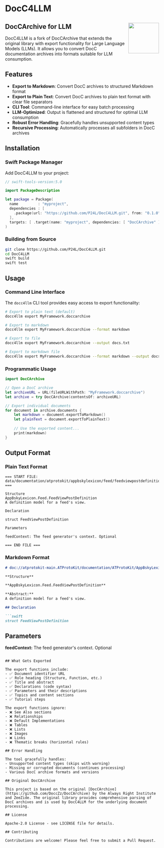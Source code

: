 # DocC4LLM

<h2>DocCArchive for LLM
  <img src="http://zeezide.com/img/docz/DocCArchive100.png"
           align="right" width="100" height="100" />
</h2>

DocC4LLM is a fork of DocCArchive that extends the original library with export functionality for Large Language Models (LLMs). It allows you to convert DocC documentation archives into formats suitable for LLM consumption.

## Features

- **Export to Markdown**: Convert DocC archives to structured Markdown format
- **Export to Plain Text**: Convert DocC archives to plain text format with clear file separators
- **CLI Tool**: Command-line interface for easy batch processing
- **LLM-Optimized**: Output is flattened and structured for optimal LLM consumption
- **Robust Error Handling**: Gracefully handles unsupported content types
- **Recursive Processing**: Automatically processes all subfolders in DocC archives

## Installation

### Swift Package Manager

Add DocC4LLM to your project:

```swift
// swift-tools-version:5.0

import PackageDescription

let package = Package(
  name         : "myproject",
  dependencies : [
    .package(url: "https://github.com/P24L/DocC4LLM.git", from: "0.1.0")
  ],
  targets: [ .target(name: "myproject", dependencies: [ "DocCArchive" ]) ]
)
```

### Building from Source

```bash
git clone https://github.com/P24L/DocC4LLM.git
cd DocC4LLM
swift build
swift test
```

## Usage

### Command Line Interface

The `docc4llm` CLI tool provides easy access to export functionality:

```bash
# Export to plain text (default)
docc4llm export MyFramework.doccarchive

# Export to markdown
docc4llm export MyFramework.doccarchive --format markdown

# Export to file
docc4llm export MyFramework.doccarchive --output docs.txt

# Export to markdown file
docc4llm export MyFramework.doccarchive --format markdown --output docs.md
```

### Programmatic Usage

```swift
import DocCArchive

// Open a DocC archive
let archiveURL = URL(fileURLWithPath: "MyFramework.doccarchive")
let archive = try DocCArchive(contentsOf: archiveURL)

// Export individual documents
for document in archive.documents {
    let markdown = document.exportToMarkdown()
    let plainText = document.exportToPlainText()
    
    // Use the exported content...
    print(markdown)
}
```

## Output Format

### Plain Text Format

```
=== START FILE: data/documentation/atprotokit/appbskylexicon/feed/feedviewpostdefinition.json ===

Structure
AppBskyLexicon.Feed.FeedViewPostDefinition
A definition model for a feed's view.

Declaration

struct FeedViewPostDefinition

Parameters

feedContext: The feed generator's context. Optional

=== END FILE ===
```

### Markdown Format

```markdown
# doc://atprotokit-main.ATProtoKit/documentation/ATProtoKit/AppBskyLexicon/Feed/FeedViewPostDefinition

**Structure**

**AppBskyLexicon.Feed.FeedViewPostDefinition**

**Abstract:**
A definition model for a feed's view.

## Declaration

```swift
struct FeedViewPostDefinition
```

## Parameters

**feedContext:** The feed generator's context. Optional
```

## What Gets Exported

The export functions include:
- ✅ Document identifier URL
- ✅ Role heading (Structure, Function, etc.)
- ✅ Title and abstract
- ✅ Declarations (code syntax)
- ✅ Parameters and their descriptions
- ✅ Topics and content sections
- ✅ Tutorial steps

The export functions ignore:
- ❌ See Also sections
- ❌ Relationships
- ❌ Default Implementations
- ❌ Tables
- ❌ Lists
- ❌ Images
- ❌ Links
- ❌ Thematic breaks (horizontal rules)

## Error Handling

The tool gracefully handles:
- Unsupported content types (skips with warning)
- Missing or corrupted documents (continues processing)
- Various DocC archive formats and versions

## Original DocCArchive

This project is based on the original [DocCArchive](https://github.com/DoccZz/DocCArchive) by the Always Right Institute and ZeeZide. The original library provides comprehensive parsing of DocC archives and is used by DocC4LLM for the underlying document processing.

## License

Apache-2.0 License - see LICENSE file for details.

## Contributing

Contributions are welcome! Please feel free to submit a Pull Request.
